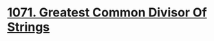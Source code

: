 # [1071. Greatest Common Divisor Of Strings](https://leetcode.com/problems/greatest-common-divisor-of-strings)